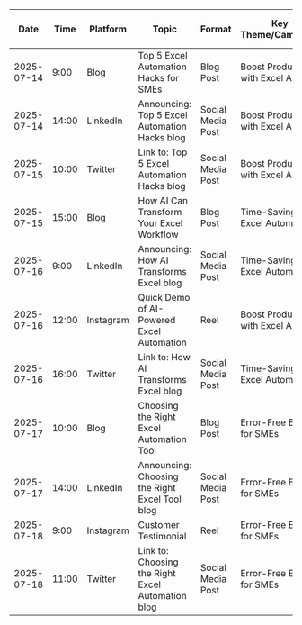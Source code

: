 | Date       | Time  | Platform   | Topic                                           | Format          | Key Theme/Campaign                       | Link to Draft |
|------------|-------|------------|-------------------------------------------------|-----------------|--------------------------------------------|---------------|
| 2025-07-14 | 9:00  | Blog       | Top 5 Excel Automation Hacks for SMEs            | Blog Post       | Boost Productivity with Excel AI         |               |
| 2025-07-14 | 14:00 | LinkedIn   | Announcing: Top 5 Excel Automation Hacks blog   | Social Media Post | Boost Productivity with Excel AI         |               |
| 2025-07-15 | 10:00 | Twitter    | Link to: Top 5 Excel Automation Hacks blog      | Social Media Post | Boost Productivity with Excel AI         |               |
| 2025-07-15 | 15:00 | Blog       | How AI Can Transform Your Excel Workflow         | Blog Post       | Time-Saving Excel Automation             |               |
| 2025-07-16 | 9:00  | LinkedIn   | Announcing: How AI Transforms Excel blog        | Social Media Post | Time-Saving Excel Automation             |               |
| 2025-07-16 | 12:00 | Instagram  | Quick Demo of AI-Powered Excel Automation       | Reel            | Boost Productivity with Excel AI         |               |
| 2025-07-16 | 16:00 | Twitter    | Link to: How AI Transforms Excel blog           | Social Media Post | Time-Saving Excel Automation             |               |
| 2025-07-17 | 10:00 | Blog       | Choosing the Right Excel Automation Tool        | Blog Post       | Error-Free Excel for SMEs                |               |
| 2025-07-17 | 14:00 | LinkedIn   | Announcing: Choosing the Right Excel Tool blog  | Social Media Post | Error-Free Excel for SMEs                |               |
| 2025-07-18 | 9:00  | Instagram  | Customer Testimonial                             | Reel            | Error-Free Excel for SMEs                |               |
| 2025-07-18 | 11:00 | Twitter    | Link to: Choosing the Right Excel Automation blog | Social Media Post | Error-Free Excel for SMEs                |               |
